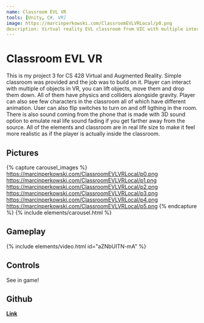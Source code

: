 ```yaml
---
name: Classroom EVL VR
tools: [Unity, C#, VR]
image: https://marcinperkowski.com/ClassroomEVLVRLocal/p0.png
description: Virtual reality EVL classroom from UIC with multiple interactible objects and different behaviors.
---
```


# Classroom EVL VR

This is my project 3 for CS 428 Virtual and Augmented Reality. Simple classroom was provided and the job was to build on it. Player can interact with multiple of objects in VR, you can lift objects, move them and drop them down. All of them have physics and colliders alongside gravity. Player can also see few characters in the classroom all of which have different animation. User can also flip switches to turn on and off ligthing in the room. There is also sound coming from the phone that is made with 3D sound option to emulate real life sound fading if you get farther away from the source. All of the elements and classroom are in real life size to make it feel more realistic as if the player is actually inside the classroom.

## Pictures

{% capture carousel_images %}
https://marcinperkowski.com/ClassroomEVLVRLocal/p0.png
https://marcinperkowski.com/ClassroomEVLVRLocal/p1.png
https://marcinperkowski.com/ClassroomEVLVRLocal/p2.png
https://marcinperkowski.com/ClassroomEVLVRLocal/p3.png
https://marcinperkowski.com/ClassroomEVLVRLocal/p4.png
https://marcinperkowski.com/ClassroomEVLVRLocal/p5.png
{% endcapture %}
{% include elements/carousel.html %}

## Gameplay

{% include elements/video.html id="aZNbUITN-mA" %}

## Controls

See in game!

## Github

[**Link**](https://github.com/marcinperkow/ClassroomEVLVR)